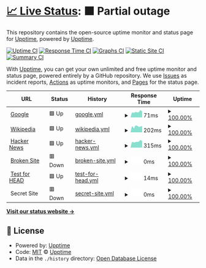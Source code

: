 # [📈 Live Status](https://upptime.github.io/upptime): <!--live status--> **🟧 Partial outage**

This repository contains the open-source uptime monitor and status page for [Upptime](https://upptime.js.org), powered by [Upptime](https://github.com/upptime/upptime).

[![Uptime CI](https://github.com/koj-co/upptime/workflows/Uptime%20CI/badge.svg)](https://github.com/koj-co/upptime/actions?query=workflow%3A%22Uptime+CI%22)
[![Response Time CI](https://github.com/koj-co/upptime/workflows/Response%20Time%20CI/badge.svg)](https://github.com/koj-co/upptime/actions?query=workflow%3A%22Response+Time+CI%22)
[![Graphs CI](https://github.com/koj-co/upptime/workflows/Graphs%20CI/badge.svg)](https://github.com/koj-co/upptime/actions?query=workflow%3A%22Graphs+CI%22)
[![Static Site CI](https://github.com/koj-co/upptime/workflows/Static%20Site%20CI/badge.svg)](https://github.com/koj-co/upptime/actions?query=workflow%3A%22Static+Site+CI%22)
[![Summary CI](https://github.com/koj-co/upptime/workflows/Summary%20CI/badge.svg)](https://github.com/koj-co/upptime/actions?query=workflow%3A%22Summary+CI%22)

With [Upptime](https://upptime.js.org), you can get your own unlimited and free uptime monitor and status page, powered entirely by a GitHub repository. We use [Issues](https://github.com/upptime/upptime/issues) as incident reports, [Actions](https://github.com/upptime/upptime/actions) as uptime monitors, and [Pages](https://upptime.github.io/upptime) for the status page.

<!--start: status pages-->
<!-- This summary is generated by Upptime (https://github.com/upptime/upptime) -->
<!-- Do not edit this manually, your changes will be overwritten -->
<!-- prettier-ignore -->
| URL | Status | History | Response Time | Uptime |
| --- | ------ | ------- | ------------- | ------ |
| <img alt="" src="https://icons.duckduckgo.com/ip3/www.google.com.ico" height="13"> [Google](https://www.google.com) | 🟩 Up | [google.yml](https://github.com/tkabeee/upptime/commits/HEAD/history/google.yml) | <details><summary><img alt="Response time graph" src="./graphs/google/response-time-week.png" height="20"> 71ms</summary><br><a href="https://upptime.github.io/upptime/history/google"><img alt="Response time 99" src="https://img.shields.io/endpoint?url=https%3A%2F%2Fraw.githubusercontent.com%2Ftkabeee%2Fupptime%2FHEAD%2Fapi%2Fgoogle%2Fresponse-time.json"></a><br><a href="https://upptime.github.io/upptime/history/google"><img alt="24-hour response time 60" src="https://img.shields.io/endpoint?url=https%3A%2F%2Fraw.githubusercontent.com%2Ftkabeee%2Fupptime%2FHEAD%2Fapi%2Fgoogle%2Fresponse-time-day.json"></a><br><a href="https://upptime.github.io/upptime/history/google"><img alt="7-day response time 71" src="https://img.shields.io/endpoint?url=https%3A%2F%2Fraw.githubusercontent.com%2Ftkabeee%2Fupptime%2FHEAD%2Fapi%2Fgoogle%2Fresponse-time-week.json"></a><br><a href="https://upptime.github.io/upptime/history/google"><img alt="30-day response time 96" src="https://img.shields.io/endpoint?url=https%3A%2F%2Fraw.githubusercontent.com%2Ftkabeee%2Fupptime%2FHEAD%2Fapi%2Fgoogle%2Fresponse-time-month.json"></a><br><a href="https://upptime.github.io/upptime/history/google"><img alt="1-year response time 99" src="https://img.shields.io/endpoint?url=https%3A%2F%2Fraw.githubusercontent.com%2Ftkabeee%2Fupptime%2FHEAD%2Fapi%2Fgoogle%2Fresponse-time-year.json"></a></details> | <details><summary><a href="https://upptime.github.io/upptime/history/google">100.00%</a></summary><a href="https://upptime.github.io/upptime/history/google"><img alt="All-time uptime 100.00%" src="https://img.shields.io/endpoint?url=https%3A%2F%2Fraw.githubusercontent.com%2Ftkabeee%2Fupptime%2FHEAD%2Fapi%2Fgoogle%2Fuptime.json"></a><br><a href="https://upptime.github.io/upptime/history/google"><img alt="24-hour uptime 100.00%" src="https://img.shields.io/endpoint?url=https%3A%2F%2Fraw.githubusercontent.com%2Ftkabeee%2Fupptime%2FHEAD%2Fapi%2Fgoogle%2Fuptime-day.json"></a><br><a href="https://upptime.github.io/upptime/history/google"><img alt="7-day uptime 100.00%" src="https://img.shields.io/endpoint?url=https%3A%2F%2Fraw.githubusercontent.com%2Ftkabeee%2Fupptime%2FHEAD%2Fapi%2Fgoogle%2Fuptime-week.json"></a><br><a href="https://upptime.github.io/upptime/history/google"><img alt="30-day uptime 100.00%" src="https://img.shields.io/endpoint?url=https%3A%2F%2Fraw.githubusercontent.com%2Ftkabeee%2Fupptime%2FHEAD%2Fapi%2Fgoogle%2Fuptime-month.json"></a><br><a href="https://upptime.github.io/upptime/history/google"><img alt="1-year uptime 100.00%" src="https://img.shields.io/endpoint?url=https%3A%2F%2Fraw.githubusercontent.com%2Ftkabeee%2Fupptime%2FHEAD%2Fapi%2Fgoogle%2Fuptime-year.json"></a></details>
| <img alt="" src="https://icons.duckduckgo.com/ip3/en.wikipedia.org.ico" height="13"> [Wikipedia](https://en.wikipedia.org) | 🟩 Up | [wikipedia.yml](https://github.com/tkabeee/upptime/commits/HEAD/history/wikipedia.yml) | <details><summary><img alt="Response time graph" src="./graphs/wikipedia/response-time-week.png" height="20"> 202ms</summary><br><a href="https://upptime.github.io/upptime/history/wikipedia"><img alt="Response time 217" src="https://img.shields.io/endpoint?url=https%3A%2F%2Fraw.githubusercontent.com%2Ftkabeee%2Fupptime%2FHEAD%2Fapi%2Fwikipedia%2Fresponse-time.json"></a><br><a href="https://upptime.github.io/upptime/history/wikipedia"><img alt="24-hour response time 222" src="https://img.shields.io/endpoint?url=https%3A%2F%2Fraw.githubusercontent.com%2Ftkabeee%2Fupptime%2FHEAD%2Fapi%2Fwikipedia%2Fresponse-time-day.json"></a><br><a href="https://upptime.github.io/upptime/history/wikipedia"><img alt="7-day response time 202" src="https://img.shields.io/endpoint?url=https%3A%2F%2Fraw.githubusercontent.com%2Ftkabeee%2Fupptime%2FHEAD%2Fapi%2Fwikipedia%2Fresponse-time-week.json"></a><br><a href="https://upptime.github.io/upptime/history/wikipedia"><img alt="30-day response time 241" src="https://img.shields.io/endpoint?url=https%3A%2F%2Fraw.githubusercontent.com%2Ftkabeee%2Fupptime%2FHEAD%2Fapi%2Fwikipedia%2Fresponse-time-month.json"></a><br><a href="https://upptime.github.io/upptime/history/wikipedia"><img alt="1-year response time 211" src="https://img.shields.io/endpoint?url=https%3A%2F%2Fraw.githubusercontent.com%2Ftkabeee%2Fupptime%2FHEAD%2Fapi%2Fwikipedia%2Fresponse-time-year.json"></a></details> | <details><summary><a href="https://upptime.github.io/upptime/history/wikipedia">100.00%</a></summary><a href="https://upptime.github.io/upptime/history/wikipedia"><img alt="All-time uptime 100.00%" src="https://img.shields.io/endpoint?url=https%3A%2F%2Fraw.githubusercontent.com%2Ftkabeee%2Fupptime%2FHEAD%2Fapi%2Fwikipedia%2Fuptime.json"></a><br><a href="https://upptime.github.io/upptime/history/wikipedia"><img alt="24-hour uptime 100.00%" src="https://img.shields.io/endpoint?url=https%3A%2F%2Fraw.githubusercontent.com%2Ftkabeee%2Fupptime%2FHEAD%2Fapi%2Fwikipedia%2Fuptime-day.json"></a><br><a href="https://upptime.github.io/upptime/history/wikipedia"><img alt="7-day uptime 100.00%" src="https://img.shields.io/endpoint?url=https%3A%2F%2Fraw.githubusercontent.com%2Ftkabeee%2Fupptime%2FHEAD%2Fapi%2Fwikipedia%2Fuptime-week.json"></a><br><a href="https://upptime.github.io/upptime/history/wikipedia"><img alt="30-day uptime 100.00%" src="https://img.shields.io/endpoint?url=https%3A%2F%2Fraw.githubusercontent.com%2Ftkabeee%2Fupptime%2FHEAD%2Fapi%2Fwikipedia%2Fuptime-month.json"></a><br><a href="https://upptime.github.io/upptime/history/wikipedia"><img alt="1-year uptime 100.00%" src="https://img.shields.io/endpoint?url=https%3A%2F%2Fraw.githubusercontent.com%2Ftkabeee%2Fupptime%2FHEAD%2Fapi%2Fwikipedia%2Fuptime-year.json"></a></details>
| <img alt="" src="https://icons.duckduckgo.com/ip3/news.ycombinator.com.ico" height="13"> [Hacker News](https://news.ycombinator.com) | 🟩 Up | [hacker-news.yml](https://github.com/tkabeee/upptime/commits/HEAD/history/hacker-news.yml) | <details><summary><img alt="Response time graph" src="./graphs/hacker-news/response-time-week.png" height="20"> 315ms</summary><br><a href="https://upptime.github.io/upptime/history/hacker-news"><img alt="Response time 282" src="https://img.shields.io/endpoint?url=https%3A%2F%2Fraw.githubusercontent.com%2Ftkabeee%2Fupptime%2FHEAD%2Fapi%2Fhacker-news%2Fresponse-time.json"></a><br><a href="https://upptime.github.io/upptime/history/hacker-news"><img alt="24-hour response time 247" src="https://img.shields.io/endpoint?url=https%3A%2F%2Fraw.githubusercontent.com%2Ftkabeee%2Fupptime%2FHEAD%2Fapi%2Fhacker-news%2Fresponse-time-day.json"></a><br><a href="https://upptime.github.io/upptime/history/hacker-news"><img alt="7-day response time 315" src="https://img.shields.io/endpoint?url=https%3A%2F%2Fraw.githubusercontent.com%2Ftkabeee%2Fupptime%2FHEAD%2Fapi%2Fhacker-news%2Fresponse-time-week.json"></a><br><a href="https://upptime.github.io/upptime/history/hacker-news"><img alt="30-day response time 309" src="https://img.shields.io/endpoint?url=https%3A%2F%2Fraw.githubusercontent.com%2Ftkabeee%2Fupptime%2FHEAD%2Fapi%2Fhacker-news%2Fresponse-time-month.json"></a><br><a href="https://upptime.github.io/upptime/history/hacker-news"><img alt="1-year response time 273" src="https://img.shields.io/endpoint?url=https%3A%2F%2Fraw.githubusercontent.com%2Ftkabeee%2Fupptime%2FHEAD%2Fapi%2Fhacker-news%2Fresponse-time-year.json"></a></details> | <details><summary><a href="https://upptime.github.io/upptime/history/hacker-news">100.00%</a></summary><a href="https://upptime.github.io/upptime/history/hacker-news"><img alt="All-time uptime 99.93%" src="https://img.shields.io/endpoint?url=https%3A%2F%2Fraw.githubusercontent.com%2Ftkabeee%2Fupptime%2FHEAD%2Fapi%2Fhacker-news%2Fuptime.json"></a><br><a href="https://upptime.github.io/upptime/history/hacker-news"><img alt="24-hour uptime 100.00%" src="https://img.shields.io/endpoint?url=https%3A%2F%2Fraw.githubusercontent.com%2Ftkabeee%2Fupptime%2FHEAD%2Fapi%2Fhacker-news%2Fuptime-day.json"></a><br><a href="https://upptime.github.io/upptime/history/hacker-news"><img alt="7-day uptime 100.00%" src="https://img.shields.io/endpoint?url=https%3A%2F%2Fraw.githubusercontent.com%2Ftkabeee%2Fupptime%2FHEAD%2Fapi%2Fhacker-news%2Fuptime-week.json"></a><br><a href="https://upptime.github.io/upptime/history/hacker-news"><img alt="30-day uptime 100.00%" src="https://img.shields.io/endpoint?url=https%3A%2F%2Fraw.githubusercontent.com%2Ftkabeee%2Fupptime%2FHEAD%2Fapi%2Fhacker-news%2Fuptime-month.json"></a><br><a href="https://upptime.github.io/upptime/history/hacker-news"><img alt="1-year uptime 99.89%" src="https://img.shields.io/endpoint?url=https%3A%2F%2Fraw.githubusercontent.com%2Ftkabeee%2Fupptime%2FHEAD%2Fapi%2Fhacker-news%2Fuptime-year.json"></a></details>
| <img alt="" src="https://icons.duckduckgo.com/ip3/thissitedoesnotexist.com.ico" height="13"> [Broken Site](https://thissitedoesnotexist.com) | 🟥 Down | [broken-site.yml](https://github.com/tkabeee/upptime/commits/HEAD/history/broken-site.yml) | <details><summary><img alt="Response time graph" src="./graphs/broken-site/response-time-week.png" height="20"> 0ms</summary><br><a href="https://upptime.github.io/upptime/history/broken-site"><img alt="Response time 0" src="https://img.shields.io/endpoint?url=https%3A%2F%2Fraw.githubusercontent.com%2Ftkabeee%2Fupptime%2FHEAD%2Fapi%2Fbroken-site%2Fresponse-time.json"></a><br><a href="https://upptime.github.io/upptime/history/broken-site"><img alt="24-hour response time 0" src="https://img.shields.io/endpoint?url=https%3A%2F%2Fraw.githubusercontent.com%2Ftkabeee%2Fupptime%2FHEAD%2Fapi%2Fbroken-site%2Fresponse-time-day.json"></a><br><a href="https://upptime.github.io/upptime/history/broken-site"><img alt="7-day response time 0" src="https://img.shields.io/endpoint?url=https%3A%2F%2Fraw.githubusercontent.com%2Ftkabeee%2Fupptime%2FHEAD%2Fapi%2Fbroken-site%2Fresponse-time-week.json"></a><br><a href="https://upptime.github.io/upptime/history/broken-site"><img alt="30-day response time 0" src="https://img.shields.io/endpoint?url=https%3A%2F%2Fraw.githubusercontent.com%2Ftkabeee%2Fupptime%2FHEAD%2Fapi%2Fbroken-site%2Fresponse-time-month.json"></a><br><a href="https://upptime.github.io/upptime/history/broken-site"><img alt="1-year response time 0" src="https://img.shields.io/endpoint?url=https%3A%2F%2Fraw.githubusercontent.com%2Ftkabeee%2Fupptime%2FHEAD%2Fapi%2Fbroken-site%2Fresponse-time-year.json"></a></details> | <details><summary><a href="https://upptime.github.io/upptime/history/broken-site">100.00%</a></summary><a href="https://upptime.github.io/upptime/history/broken-site"><img alt="All-time uptime 100.00%" src="https://img.shields.io/endpoint?url=https%3A%2F%2Fraw.githubusercontent.com%2Ftkabeee%2Fupptime%2FHEAD%2Fapi%2Fbroken-site%2Fuptime.json"></a><br><a href="https://upptime.github.io/upptime/history/broken-site"><img alt="24-hour uptime 100.00%" src="https://img.shields.io/endpoint?url=https%3A%2F%2Fraw.githubusercontent.com%2Ftkabeee%2Fupptime%2FHEAD%2Fapi%2Fbroken-site%2Fuptime-day.json"></a><br><a href="https://upptime.github.io/upptime/history/broken-site"><img alt="7-day uptime 100.00%" src="https://img.shields.io/endpoint?url=https%3A%2F%2Fraw.githubusercontent.com%2Ftkabeee%2Fupptime%2FHEAD%2Fapi%2Fbroken-site%2Fuptime-week.json"></a><br><a href="https://upptime.github.io/upptime/history/broken-site"><img alt="30-day uptime 100.00%" src="https://img.shields.io/endpoint?url=https%3A%2F%2Fraw.githubusercontent.com%2Ftkabeee%2Fupptime%2FHEAD%2Fapi%2Fbroken-site%2Fuptime-month.json"></a><br><a href="https://upptime.github.io/upptime/history/broken-site"><img alt="1-year uptime 100.00%" src="https://img.shields.io/endpoint?url=https%3A%2F%2Fraw.githubusercontent.com%2Ftkabeee%2Fupptime%2FHEAD%2Fapi%2Fbroken-site%2Fuptime-year.json"></a></details>
| <img alt="" src="https://icons.duckduckgo.com/ip3/www.google.com.ico" height="13"> [Test for HEAD](https://www.google.com) | 🟩 Up | [test-for-head.yml](https://github.com/tkabeee/upptime/commits/HEAD/history/test-for-head.yml) | <details><summary><img alt="Response time graph" src="./graphs/test-for-head/response-time-week.png" height="20"> 14ms</summary><br><a href="https://upptime.github.io/upptime/history/test-for-head"><img alt="Response time 25" src="https://img.shields.io/endpoint?url=https%3A%2F%2Fraw.githubusercontent.com%2Ftkabeee%2Fupptime%2FHEAD%2Fapi%2Ftest-for-head%2Fresponse-time.json"></a><br><a href="https://upptime.github.io/upptime/history/test-for-head"><img alt="24-hour response time 11" src="https://img.shields.io/endpoint?url=https%3A%2F%2Fraw.githubusercontent.com%2Ftkabeee%2Fupptime%2FHEAD%2Fapi%2Ftest-for-head%2Fresponse-time-day.json"></a><br><a href="https://upptime.github.io/upptime/history/test-for-head"><img alt="7-day response time 14" src="https://img.shields.io/endpoint?url=https%3A%2F%2Fraw.githubusercontent.com%2Ftkabeee%2Fupptime%2FHEAD%2Fapi%2Ftest-for-head%2Fresponse-time-week.json"></a><br><a href="https://upptime.github.io/upptime/history/test-for-head"><img alt="30-day response time 21" src="https://img.shields.io/endpoint?url=https%3A%2F%2Fraw.githubusercontent.com%2Ftkabeee%2Fupptime%2FHEAD%2Fapi%2Ftest-for-head%2Fresponse-time-month.json"></a><br><a href="https://upptime.github.io/upptime/history/test-for-head"><img alt="1-year response time 23" src="https://img.shields.io/endpoint?url=https%3A%2F%2Fraw.githubusercontent.com%2Ftkabeee%2Fupptime%2FHEAD%2Fapi%2Ftest-for-head%2Fresponse-time-year.json"></a></details> | <details><summary><a href="https://upptime.github.io/upptime/history/test-for-head">100.00%</a></summary><a href="https://upptime.github.io/upptime/history/test-for-head"><img alt="All-time uptime 100.00%" src="https://img.shields.io/endpoint?url=https%3A%2F%2Fraw.githubusercontent.com%2Ftkabeee%2Fupptime%2FHEAD%2Fapi%2Ftest-for-head%2Fuptime.json"></a><br><a href="https://upptime.github.io/upptime/history/test-for-head"><img alt="24-hour uptime 100.00%" src="https://img.shields.io/endpoint?url=https%3A%2F%2Fraw.githubusercontent.com%2Ftkabeee%2Fupptime%2FHEAD%2Fapi%2Ftest-for-head%2Fuptime-day.json"></a><br><a href="https://upptime.github.io/upptime/history/test-for-head"><img alt="7-day uptime 100.00%" src="https://img.shields.io/endpoint?url=https%3A%2F%2Fraw.githubusercontent.com%2Ftkabeee%2Fupptime%2FHEAD%2Fapi%2Ftest-for-head%2Fuptime-week.json"></a><br><a href="https://upptime.github.io/upptime/history/test-for-head"><img alt="30-day uptime 100.00%" src="https://img.shields.io/endpoint?url=https%3A%2F%2Fraw.githubusercontent.com%2Ftkabeee%2Fupptime%2FHEAD%2Fapi%2Ftest-for-head%2Fuptime-month.json"></a><br><a href="https://upptime.github.io/upptime/history/test-for-head"><img alt="1-year uptime 100.00%" src="https://img.shields.io/endpoint?url=https%3A%2F%2Fraw.githubusercontent.com%2Ftkabeee%2Fupptime%2FHEAD%2Fapi%2Ftest-for-head%2Fuptime-year.json"></a></details>
| <img alt="" src="https://icons.duckduckgo.com/ip3/null.ico" height="13"> Secret Site | 🟥 Down | [secret-site.yml](https://github.com/tkabeee/upptime/commits/HEAD/history/secret-site.yml) | <details><summary><img alt="Response time graph" src="./graphs/secret-site/response-time-week.png" height="20"> 0ms</summary><br><a href="https://upptime.github.io/upptime/history/secret-site"><img alt="Response time 0" src="https://img.shields.io/endpoint?url=https%3A%2F%2Fraw.githubusercontent.com%2Ftkabeee%2Fupptime%2FHEAD%2Fapi%2Fsecret-site%2Fresponse-time.json"></a><br><a href="https://upptime.github.io/upptime/history/secret-site"><img alt="24-hour response time 0" src="https://img.shields.io/endpoint?url=https%3A%2F%2Fraw.githubusercontent.com%2Ftkabeee%2Fupptime%2FHEAD%2Fapi%2Fsecret-site%2Fresponse-time-day.json"></a><br><a href="https://upptime.github.io/upptime/history/secret-site"><img alt="7-day response time 0" src="https://img.shields.io/endpoint?url=https%3A%2F%2Fraw.githubusercontent.com%2Ftkabeee%2Fupptime%2FHEAD%2Fapi%2Fsecret-site%2Fresponse-time-week.json"></a><br><a href="https://upptime.github.io/upptime/history/secret-site"><img alt="30-day response time 0" src="https://img.shields.io/endpoint?url=https%3A%2F%2Fraw.githubusercontent.com%2Ftkabeee%2Fupptime%2FHEAD%2Fapi%2Fsecret-site%2Fresponse-time-month.json"></a><br><a href="https://upptime.github.io/upptime/history/secret-site"><img alt="1-year response time 0" src="https://img.shields.io/endpoint?url=https%3A%2F%2Fraw.githubusercontent.com%2Ftkabeee%2Fupptime%2FHEAD%2Fapi%2Fsecret-site%2Fresponse-time-year.json"></a></details> | <details><summary><a href="https://upptime.github.io/upptime/history/secret-site">100.00%</a></summary><a href="https://upptime.github.io/upptime/history/secret-site"><img alt="All-time uptime 99.87%" src="https://img.shields.io/endpoint?url=https%3A%2F%2Fraw.githubusercontent.com%2Ftkabeee%2Fupptime%2FHEAD%2Fapi%2Fsecret-site%2Fuptime.json"></a><br><a href="https://upptime.github.io/upptime/history/secret-site"><img alt="24-hour uptime 100.00%" src="https://img.shields.io/endpoint?url=https%3A%2F%2Fraw.githubusercontent.com%2Ftkabeee%2Fupptime%2FHEAD%2Fapi%2Fsecret-site%2Fuptime-day.json"></a><br><a href="https://upptime.github.io/upptime/history/secret-site"><img alt="7-day uptime 100.00%" src="https://img.shields.io/endpoint?url=https%3A%2F%2Fraw.githubusercontent.com%2Ftkabeee%2Fupptime%2FHEAD%2Fapi%2Fsecret-site%2Fuptime-week.json"></a><br><a href="https://upptime.github.io/upptime/history/secret-site"><img alt="30-day uptime 100.00%" src="https://img.shields.io/endpoint?url=https%3A%2F%2Fraw.githubusercontent.com%2Ftkabeee%2Fupptime%2FHEAD%2Fapi%2Fsecret-site%2Fuptime-month.json"></a><br><a href="https://upptime.github.io/upptime/history/secret-site"><img alt="1-year uptime 100.00%" src="https://img.shields.io/endpoint?url=https%3A%2F%2Fraw.githubusercontent.com%2Ftkabeee%2Fupptime%2FHEAD%2Fapi%2Fsecret-site%2Fuptime-year.json"></a></details>

<!--end: status pages-->

[**Visit our status website →**](https://upptime.github.io/upptime)

## 📄 License

- Powered by: [Upptime](https://github.com/upptime/upptime)
- Code: [MIT](./LICENSE) © [Upptime](https://upptime.js.org)
- Data in the `./history` directory: [Open Database License](https://opendatacommons.org/licenses/odbl/1-0/)
